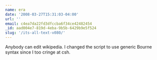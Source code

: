 ```yaml
---
name: era
date: '2008-03-27T15:31:03-04:00'
url: ''
email: c4ea7da22fd3dfccba6f34ce42482454
_id: aad004e7-819d-4eba-9b5b-6429b9e5f524
slug: '/its-all-text-v080/'
---
```


Anybody can edit wikipedia. I changed the script to use generic Bourne syntax
since I too cringe at csh.
